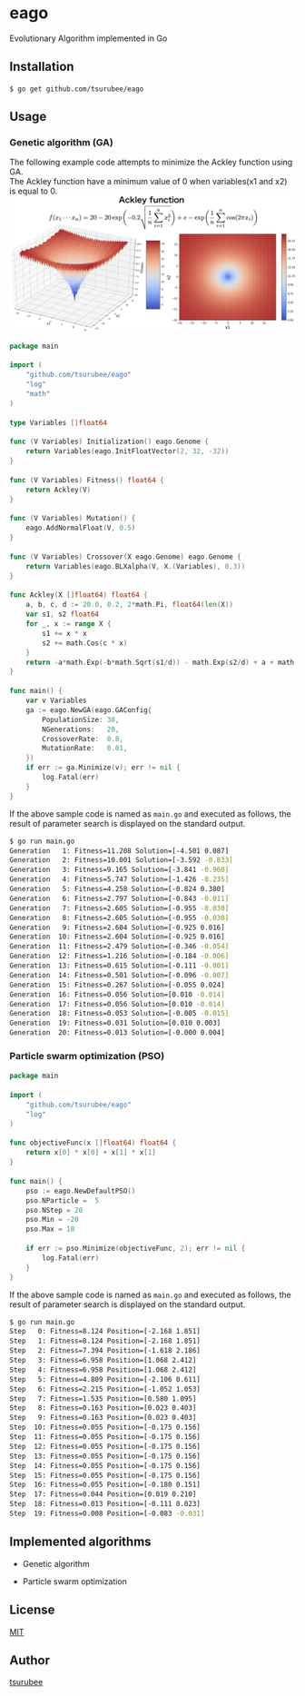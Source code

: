 # eago

Evolutionary Algorithm implemented in Go

## Installation
```
$ go get github.com/tsurubee/eago
```

## Usage
### Genetic algorithm (GA)
The following example code attempts to minimize the Ackley function using GA.  
The Ackley function have a minimum value of 0 when variables(x1 and x2) is equal to 0.  
<img src="./docs/images/ackley_function.png" alt="ackley_function" width="800">

```go
package main

import (
    "github.com/tsurubee/eago"
    "log"
    "math"
)

type Variables []float64

func (V Variables) Initialization() eago.Genome {
    return Variables(eago.InitFloatVector(2, 32, -32))
}

func (V Variables) Fitness() float64 {
    return Ackley(V)
}

func (V Variables) Mutation() {
    eago.AddNormalFloat(V, 0.5)
}

func (V Variables) Crossover(X eago.Genome) eago.Genome {
    return Variables(eago.BLXalpha(V, X.(Variables), 0.3))
}

func Ackley(X []float64) float64 {
    a, b, c, d := 20.0, 0.2, 2*math.Pi, float64(len(X))
    var s1, s2 float64
    for _, x := range X {
        s1 += x * x
        s2 += math.Cos(c * x)
    }
    return -a*math.Exp(-b*math.Sqrt(s1/d)) - math.Exp(s2/d) + a + math.Exp(1)
}

func main() {
    var v Variables
    ga := eago.NewGA(eago.GAConfig{
        PopulationSize: 30,
        NGenerations:   20,
        CrossoverRate:  0.8,
        MutationRate:   0.01,
    })
    if err := ga.Minimize(v); err != nil {
        log.Fatal(err)
    }
}
```
If the above sample code is named as `main.go` and executed as follows, the result of parameter search is displayed on the standard output.    
```bash
$ go run main.go
Generation   1: Fitness=11.208 Solution=[-4.501 0.087]
Generation   2: Fitness=10.001 Solution=[-3.592 -0.833]
Generation   3: Fitness=9.165 Solution=[-3.841 -0.960]
Generation   4: Fitness=5.747 Solution=[-1.426 -0.235]
Generation   5: Fitness=4.258 Solution=[-0.824 0.380]
Generation   6: Fitness=2.797 Solution=[-0.843 -0.011]
Generation   7: Fitness=2.605 Solution=[-0.955 -0.030]
Generation   8: Fitness=2.605 Solution=[-0.955 -0.030]
Generation   9: Fitness=2.604 Solution=[-0.925 0.016]
Generation  10: Fitness=2.604 Solution=[-0.925 0.016]
Generation  11: Fitness=2.479 Solution=[-0.346 -0.054]
Generation  12: Fitness=1.216 Solution=[-0.184 -0.006]
Generation  13: Fitness=0.615 Solution=[-0.111 -0.001]
Generation  14: Fitness=0.501 Solution=[-0.096 -0.007]
Generation  15: Fitness=0.267 Solution=[-0.055 0.024]
Generation  16: Fitness=0.056 Solution=[0.010 -0.014]
Generation  17: Fitness=0.056 Solution=[0.010 -0.014]
Generation  18: Fitness=0.053 Solution=[-0.005 -0.015]
Generation  19: Fitness=0.031 Solution=[0.010 0.003]
Generation  20: Fitness=0.013 Solution=[-0.000 0.004]
```

### Particle swarm optimization (PSO)
```go
package main

import (
	"github.com/tsurubee/eago"
	"log"
)

func objectiveFunc(x []float64) float64 {
	return x[0] * x[0] + x[1] * x[1]
}

func main() {
	pso := eago.NewDefaultPSO()
	pso.NParticle =  5
	pso.NStep = 20
	pso.Min = -20
	pso.Max = 10

	if err := pso.Minimize(objectiveFunc, 2); err != nil {
		log.Fatal(err)
	}
}
```
If the above sample code is named as `main.go` and executed as follows, the result of parameter search is displayed on the standard output.    
```bash
$ go run main.go
Step   0: Fitness=8.124 Position=[-2.168 1.851]
Step   1: Fitness=8.124 Position=[-2.168 1.851]
Step   2: Fitness=7.394 Position=[-1.618 2.186]
Step   3: Fitness=6.958 Position=[1.068 2.412]
Step   4: Fitness=6.958 Position=[1.068 2.412]
Step   5: Fitness=4.809 Position=[-2.106 0.611]
Step   6: Fitness=2.215 Position=[-1.052 1.053]
Step   7: Fitness=1.535 Position=[0.580 1.095]
Step   8: Fitness=0.163 Position=[0.023 0.403]
Step   9: Fitness=0.163 Position=[0.023 0.403]
Step  10: Fitness=0.055 Position=[-0.175 0.156]
Step  11: Fitness=0.055 Position=[-0.175 0.156]
Step  12: Fitness=0.055 Position=[-0.175 0.156]
Step  13: Fitness=0.055 Position=[-0.175 0.156]
Step  14: Fitness=0.055 Position=[-0.175 0.156]
Step  15: Fitness=0.055 Position=[-0.175 0.156]
Step  16: Fitness=0.055 Position=[-0.180 0.151]
Step  17: Fitness=0.044 Position=[0.019 0.210]
Step  18: Fitness=0.013 Position=[-0.111 0.023]
Step  19: Fitness=0.008 Position=[-0.083 -0.031]
```

## Implemented algorithms

- Genetic algorithm

- Particle swarm optimization

## License

[MIT](https://github.com/tsurubee/eago/blob/master/LICENSE)

## Author

[tsurubee](https://github.com/tsurubee)